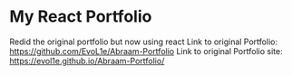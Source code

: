 # My React Portfolio

Redid the original portfolio but now using react
Link to original Portfolio: https://github.com/EvoL1e/Abraam-Portfolio
Link to original Portfolio site: https://evol1e.github.io/Abraam-Portfolio/



